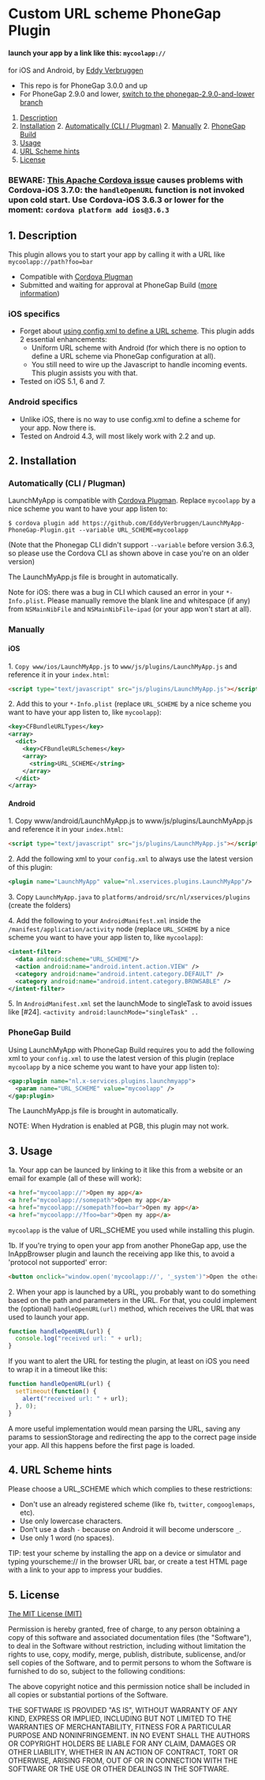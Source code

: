 # Custom URL scheme PhoneGap Plugin
#### launch your app by a link like this: `mycoolapp://`
for iOS and Android, by [Eddy Verbruggen](http://www.x-services.nl)
- This repo is for PhoneGap 3.0.0 and up
- For PhoneGap 2.9.0 and lower, [switch to the phonegap-2.9.0-and-lower branch](https://github.com/EddyVerbruggen/LaunchMyApp-PhoneGap-Plugin/tree/phonegap-2.9.0-and-lower)

1. [Description](https://github.com/EddyVerbruggen/LaunchMyApp-PhoneGap-Plugin#1-description)
2. [Installation](https://github.com/EddyVerbruggen/LaunchMyApp-PhoneGap-Plugin#2-installation)
	2. [Automatically (CLI / Plugman)](https://github.com/EddyVerbruggen/LaunchMyApp-PhoneGap-Plugin#automatically-cli--plugman)
	2. [Manually](https://github.com/EddyVerbruggen/LaunchMyApp-PhoneGap-Plugin#manually)
	2. [PhoneGap Build](https://github.com/EddyVerbruggen/LaunchMyApp-PhoneGap-Plugin#phonegap-build)
3. [Usage](https://github.com/EddyVerbruggen/LaunchMyApp-PhoneGap-Plugin#3-usage)
4. [URL Scheme hints](https://github.com/EddyVerbruggen/LaunchMyApp-PhoneGap-Plugin#4-url-scheme-hints)
5. [License](https://github.com/EddyVerbruggen/LaunchMyApp-PhoneGap-Plugin#5-license)


### BEWARE: [This Apache Cordova issue](https://issues.apache.org/jira/browse/CB-7606) causes problems with Cordova-iOS 3.7.0: the `handleOpenURL` function is not invoked upon cold start. Use Cordova-iOS 3.6.3 or lower for the moment: `cordova platform add ios@3.6.3`

## 1. Description

This plugin allows you to start your app by calling it with a URL like `mycoolapp://path?foo=bar`

* Compatible with [Cordova Plugman](https://github.com/apache/cordova-plugman)
* Submitted and waiting for approval at PhoneGap Build ([more information](https://build.phonegap.com/plugins))

### iOS specifics
* Forget about [using config.xml to define a URL scheme](https://build.phonegap.com/docs/config-xml#url_schemes). This plugin adds 2 essential enhancements:
  - Uniform URL scheme with Android (for which there is no option to define a URL scheme via PhoneGap configuration at all).
  - You still need to wire up the Javascript to handle incoming events. This plugin assists you with that.
* Tested on iOS 5.1, 6 and 7.

### Android specifics
* Unlike iOS, there is no way to use config.xml to define a scheme for your app. Now there is.
* Tested on Android 4.3, will most likely work with 2.2 and up.


## 2. Installation

### Automatically (CLI / Plugman)
LaunchMyApp is compatible with [Cordova Plugman](https://github.com/apache/cordova-plugman).
Replace `mycoolapp` by a nice scheme you want to have your app listen to:

```
$ cordova plugin add https://github.com/EddyVerbruggen/LaunchMyApp-PhoneGap-Plugin.git --variable URL_SCHEME=mycoolapp
```
(Note that the Phonegap CLI didn't support `--variable` before version 3.6.3, so please use the Cordova CLI as shown above in case you're on an older version)

The LaunchMyApp.js file is brought in automatically.

Note for iOS: there was a bug in CLI which caused an error in your `*-Info.plist`.
Please manually remove the blank line and whitespace (if any) from `NSMainNibFile` and `NSMainNibFile~ipad` (or your app won't start at all).


### Manually

#### iOS
1\. `Copy www/ios/LaunchMyApp.js` to `www/js/plugins/LaunchMyApp.js` and reference it in your `index.html`:
```html
<script type="text/javascript" src="js/plugins/LaunchMyApp.js"></script>
```

2\. Add this to your `*-Info.plist` (replace `URL_SCHEME` by a nice scheme you want to have your app listen to, like `mycoolapp`):
```xml
<key>CFBundleURLTypes</key>
<array>
  <dict>
    <key>CFBundleURLSchemes</key>
    <array>
      <string>URL_SCHEME</string>
    </array>
  </dict>
</array>
```

#### Android
1\. Copy www/android/LaunchMyApp.js to www/js/plugins/LaunchMyApp.js and reference it in your `index.html`:
```html
<script type="text/javascript" src="js/plugins/LaunchMyApp.js"></script>
```

2\. Add the following xml to your `config.xml` to always use the latest version of this plugin:
```xml
<plugin name="LaunchMyApp" value="nl.xservices.plugins.LaunchMyApp"/>
```

3\. Copy `LaunchMyApp.java` to `platforms/android/src/nl/xservices/plugins` (create the folders)

4\. Add the following to your `AndroidManifest.xml` inside the `/manifest/application/activity` node (replace `URL_SCHEME` by a nice scheme you want to have your app listen to, like `mycoolapp`):
```xml
<intent-filter>
  <data android:scheme="URL_SCHEME"/>
  <action android:name="android.intent.action.VIEW" />
  <category android:name="android.intent.category.DEFAULT" />
  <category android:name="android.intent.category.BROWSABLE" />
</intent-filter>
```

5\. In `AndroidManifest.xml` set the launchMode to singleTask to avoid issues like [#24]. `<activity android:launchMode="singleTask" ..`

### PhoneGap Build

Using LaunchMyApp with PhoneGap Build requires you to add the following xml to your `config.xml` to use the latest version of this plugin (replace `mycoolapp` by a nice scheme you want to have your app listen to):
```xml
<gap:plugin name="nl.x-services.plugins.launchmyapp">
  <param name="URL_SCHEME" value="mycoolapp" />
</gap:plugin>
```

The LaunchMyApp.js file is brought in automatically.

NOTE: When Hydration is enabled at PGB, this plugin may not work.

## 3. Usage

1a\. Your app can be launced by linking to it like this from a website or an email for example (all of these will work):
```html
<a href="mycoolapp://">Open my app</a>
<a href="mycoolapp://somepath">Open my app</a>
<a href="mycoolapp://somepath?foo=bar">Open my app</a>
<a href="mycoolapp://?foo=bar">Open my app</a>
```

`mycoolapp` is the value of URL_SCHEME you used while installing this plugin.

1b\. If you're trying to open your app from another PhoneGap app, use the InAppBrowser plugin and launch the receiving app like this, to avoid a 'protocol not supported' error:
```html
<button onclick="window.open('mycoolapp://', '_system')">Open the other app</button>
```

2\. When your app is launched by a URL, you probably want to do something based on the path and parameters in the URL. For that, you could implement the (optional) `handleOpenURL(url)` method, which receives the URL that was used to launch your app.
```javascript
function handleOpenURL(url) {
  console.log("received url: " + url);
}
```

If you want to alert the URL for testing the plugin, at least on iOS you need to wrap it in a timeout like this:
```javascript
function handleOpenURL(url) {
  setTimeout(function() {
    alert("received url: " + url);
  }, 0);
}
```
A more useful implementation would mean parsing the URL, saving any params to sessionStorage and redirecting the app to the correct page inside your app.
All this happens before the first page is loaded.

## 4. URL Scheme hints
Please choose a URL_SCHEME which which complies to these restrictions:
- Don't use an already registered scheme (like `fb`, `twitter`, `comgooglemaps`, etc).
- Use only lowercase characters.
- Don't use a dash `-` because on Android it will become underscore `_`.
- Use only 1 word (no spaces).

TIP: test your scheme by installing the app on a device or simulator and typing yourscheme:// in the browser URL bar, or create a test HTML page with a link to your app to impress your buddies.


## 5. License

[The MIT License (MIT)](http://www.opensource.org/licenses/mit-license.html)

Permission is hereby granted, free of charge, to any person obtaining a copy
of this software and associated documentation files (the "Software"), to deal
in the Software without restriction, including without limitation the rights
to use, copy, modify, merge, publish, distribute, sublicense, and/or sell
copies of the Software, and to permit persons to whom the Software is
furnished to do so, subject to the following conditions:

The above copyright notice and this permission notice shall be included in
all copies or substantial portions of the Software.

THE SOFTWARE IS PROVIDED "AS IS", WITHOUT WARRANTY OF ANY KIND, EXPRESS OR
IMPLIED, INCLUDING BUT NOT LIMITED TO THE WARRANTIES OF MERCHANTABILITY,
FITNESS FOR A PARTICULAR PURPOSE AND NONINFRINGEMENT. IN NO EVENT SHALL THE
AUTHORS OR COPYRIGHT HOLDERS BE LIABLE FOR ANY CLAIM, DAMAGES OR OTHER
LIABILITY, WHETHER IN AN ACTION OF CONTRACT, TORT OR OTHERWISE, ARISING FROM,
OUT OF OR IN CONNECTION WITH THE SOFTWARE OR THE USE OR OTHER DEALINGS IN
THE SOFTWARE.
